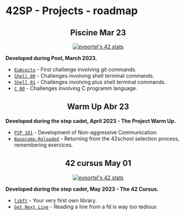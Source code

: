 # 42SP - Projects - roadmap

<h2 align="center">
	Piscine Mar 23
</h2>

<p align="center">
	<a href="https://github.com/JaeSeoKim/badge42"><img src="https://badge42.vercel.app/api/v2/clgz3vp5u001608l5gzuhclek/stats?cursusId=9&coalitionId=undefined" alt="evportel's 42 stats" /></a>
</p>

<strong>Developed during Pool, March 2023.</strong><br>

* [`EuAceito`](0.%20Piscine%20C/0.%20euaceito)			- First challenge involving git commands.
* [`Shell 00`](0.%20Piscine%20C/1.%20shell00)			- Challenges involving shell terminal commands.
* [`Shell 01`](0.%20Piscine%20C/2.%20shell01/)			- Challenges involving plus shell terminal commands.
* [`C 00`](0.%20Piscine%20C/3.%20C00/)					- Challenges involving C programm language.


<h2 align="center">
	Warm Up Abr 23
</h2>

<strong>Developed during the step cadet, April 2023 - The Project Warm Up.</strong><br>

* [`P2P 101`](#)									- Development of Non-aggressive Communication.
* [`Basecamp-Reloaded`](1.%2042cursus-WarmUp-SP/)	- Returning from the 42school selection process, remembering exercices.

<h2 align="center">
	42 cursus May 01
</h2>
<p align="center">
	<a href="https://github.com/JaeSeoKim/badge42"><img src="https://badge42.vercel.app/api/v2/clgz3vp5u001608l5gzuhclek/stats?cursusId=21&coalitionId=undefined" alt="evportel's 42 stats" /></a>
</p>

<strong>Developed during the step cadet, May 2023 - The 42 Cursus.</strong><br>

* [`libft`](2.%20libft/)			- Your very first own library.
* [`Get Next Line`](#)				- Reading a line from a fd is way too tedious

